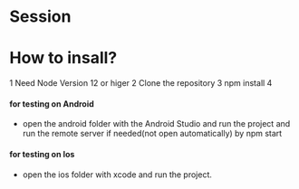 # Session
# How to insall?

1 Need Node Version 12 or higer
2 Clone the repository
3 npm install
4 
#### for testing on Android
  * open the android folder with the Android Studio and run the project and run the remote server if needed(not open automatically) by npm start
#### for testing on Ios
  * open the ios folder with xcode and run the project.
